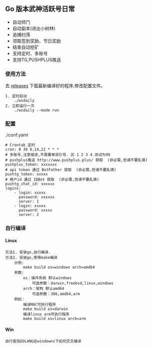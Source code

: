 ## Go 版本武神活跃号日常

- 自动师门
- 自动副本(进出小树林)
- 追捕扫荡
- 领取签到奖励、节日奖励  
- 结束自动挖矿
- 支持定时、多账号
- 支持TG,PUSHPLUS推送

### 使用方法

去 [releases](https://github.com/BenZinaDaze/wsdaily/releases) 下载最新编译好的程序,修改配置文件。

    1. 定时启动
        ./wsdaily
    2. 立即运行一次
        ./wsdaily --mode run

### 配置

./conf.yaml

    # Crontab 定时
    cron: 0 30 6,14,22 * * *
    # 多账号,注意缩进,不需要单双引号. 区 1 2 3 4 测试为99
    # pushplus推送 http://www.pushplus.plus/ 获取  (非必需,但请不要乱填)
    pushplus_token: xxxxxxx
    # api token 通过 BotFather 获取  (非必需,但请不要乱填)
    pushtg_token: xxxxx
    # 用户id 通过 IDBot 获取  (非必需,但请不要乱填)
    pushtg_chat_id: xxxxxx
    logins:
        - login: xxxxx
          password: xxxxxx
          server: 1
        - login: xxxxx
          password: xxxxx
          server: 2

### 自行编译

#### Linux

    方法1. 安装go,自行编译.
    方法2. 安装go,使用make编译
        示例:
            make build os=windows arch=amd64
        参数:
            os：操作系统 默认windows
                可选参数：darwin,freebsd,linux,windows
            arch：架构 默认amd64
                可选参数：386,amd64,arm
        例如：
            编译MAC可执行程序
            make build os=darwin
            编译linux arm可执行程序
            make build os=linux arch=arm
#### Win

    自行查找GOLANG在windowns下如何交叉编译